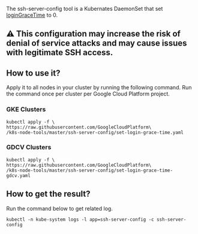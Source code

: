 The ssh-server-config tool is a Kubernates DaemonSet that set [loginGraceTime](https://man.openbsd.org/sshd#g) to 0.

## :warning: This configuration may increase the risk of denial of service attacks and may cause issues with legitimate SSH access.

## How to use it?
Apply it to all nodes in your cluster by running the
following command. Run the command once per cluster per
Google Cloud Platform project.

### GKE Clusters

```
kubectl apply -f \
https://raw.githubusercontent.com/GoogleCloudPlatform\
/k8s-node-tools/master/ssh-server-config/set-login-grace-time.yaml
```

### GDCV Clusters

```
kubectl apply -f \
https://raw.githubusercontent.com/GoogleCloudPlatform\
/k8s-node-tools/master/ssh-server-config/set-login-grace-time-gdcv.yaml
```

## How to get the result?
Run the command below to get related log.
```
kubectl -n kube-system logs -l app=ssh-server-config -c ssh-server-config
```
